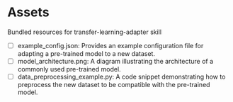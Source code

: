 # Assets

Bundled resources for transfer-learning-adapter skill

- [ ] example_config.json: Provides an example configuration file for adapting a pre-trained model to a new dataset.
- [ ] model_architecture.png: A diagram illustrating the architecture of a commonly used pre-trained model.
- [ ] data_preprocessing_example.py: A code snippet demonstrating how to preprocess the new dataset to be compatible with the pre-trained model.
